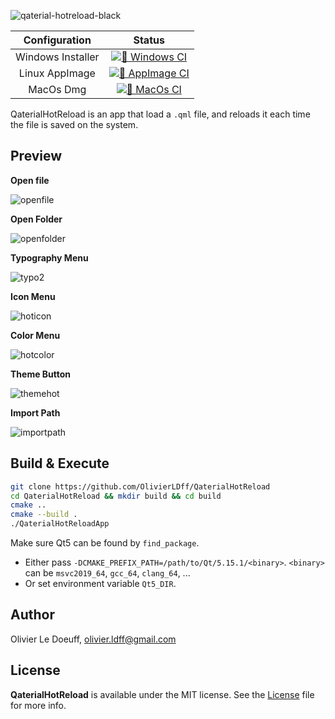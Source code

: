 ![qaterial-hotreload-black](https://user-images.githubusercontent.com/17255804/99963772-91d40b00-2d92-11eb-9938-c0ee31a21864.png)

|   Configuration   |                            Status                            |
| :---------------: | :----------------------------------------------------------: |
| Windows Installer | [![👷 Windows CI](https://github.com/OlivierLDff/QaterialHotReload/workflows/%F0%9F%91%B7%20Windows%20CI/badge.svg)](https://github.com/OlivierLDff/QaterialHotReload/actions?query=workflow%3A%22%F0%9F%91%B7+Windows+CI%22) |
|  Linux AppImage   | [![👷 AppImage CI](https://github.com/OlivierLDff/QaterialHotReload/workflows/%F0%9F%91%B7%20AppImage%20CI/badge.svg)](https://github.com/OlivierLDff/QaterialHotReload/actions?query=workflow%3A%22%F0%9F%91%B7+AppImage+CI%22) |
|     MacOs Dmg     | [![👷 MacOs CI](https://github.com/OlivierLDff/QaterialHotReload/workflows/%F0%9F%91%B7%20MacOs%20CI/badge.svg)](https://github.com/OlivierLDff/QaterialHotReload/actions?query=workflow%3A%22%F0%9F%91%B7+MacOs+CI%22) |

QaterialHotReload is an app that load a `.qml` file, and reloads it each time the file is saved on the system.

## Preview

**Open file**

![openfile](https://user-images.githubusercontent.com/17255804/99967065-9bac3d00-2d97-11eb-9bed-94fc94fbe973.gif)

**Open Folder**

![openfolder](https://user-images.githubusercontent.com/17255804/99967068-9c44d380-2d97-11eb-851f-e5cb7bd50576.gif)

**Typography Menu**

![typo2](https://user-images.githubusercontent.com/17255804/99967069-9cdd6a00-2d97-11eb-93e1-37b6b9f009bc.gif)

**Icon Menu**

![hoticon](https://user-images.githubusercontent.com/17255804/99967071-9cdd6a00-2d97-11eb-9e0a-9361daed4268.gif)

**Color Menu**

![hotcolor](https://user-images.githubusercontent.com/17255804/99967073-9d760080-2d97-11eb-90a8-cd2b8154fc7d.gif)

**Theme Button**

![themehot](https://user-images.githubusercontent.com/17255804/99967074-9e0e9700-2d97-11eb-96b9-61f90a9bdddb.gif)

**Import Path**

![importpath](https://user-images.githubusercontent.com/17255804/99968069-f2664680-2d98-11eb-91c8-96d79bc62f00.gif)

## Build & Execute

```bash
git clone https://github.com/OlivierLDff/QaterialHotReload
cd QaterialHotReload && mkdir build && cd build
cmake ..
cmake --build .
./QaterialHotReloadApp
```

Make sure Qt5 can be found by `find_package`.
- Either pass `-DCMAKE_PREFIX_PATH=/path/to/Qt/5.15.1/<binary>`. `<binary>` can be `msvc2019_64`, `gcc_64`, `clang_64`, ...
- Or set environment variable `Qt5_DIR`.

## Author

Olivier Le Doeuff, [olivier.ldff@gmail.com](olivier.ldff@gmail.com)

## License

**QaterialHotReload** is available under the MIT license. See the [License](./License) file for more info.